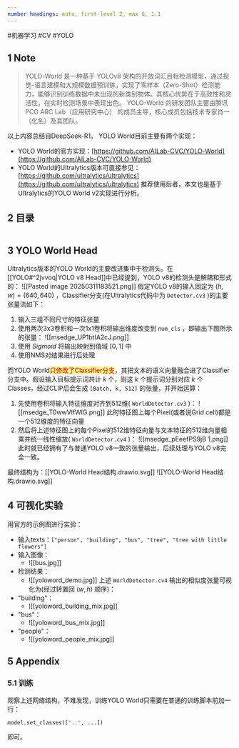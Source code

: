 ```yaml
---
number headings: auto, first-level 2, max 6, 1.1
---
```

#机器学习 #CV #YOLO

## 1 Note

> YOLO-World 是一种基于 YOLOv8 架构的开放词汇目标检测模型，通过视觉-语言建模和大规模数据预训练，实现了零样本（Zero-Shot）检测能力，能够识别训练数据中未出现的新类别物体。其核心优势在于高效性和灵活性，在实时检测场景中表现出色。
> YOLO-World 的研发团队主要由腾讯 PCG ARC Lab（应用研究中心） 的成员主导，核心成员包括技术专家肖一（化名）及其团队。

以上内容总结自DeepSeek-R1。
YOLO World目前主要有两个实现：
- YOLO World的官方实现：[https://github.com/AILab-CVC/YOLO-World](https://github.com/AILab-CVC/YOLO-World)
- YOLO World的Ultralytics版本可直接参见：[https://github.com/ultralytics/ultralytics](https://github.com/ultralytics/ultralytics)
推荐使用后者，本文也是基于Ultralytics的YOLO World v2实现进行分析。

## 2 目录

```toc
```

## 3 YOLO World Head

Ultralytics版本的YOLO World的主要改进集中于检测头。在[[YOLO#^2jvvoq|YOLO v8 Head]]中已经提到，YOLO v8的检测头是解耦和形式的：
	![[Pasted image 20250311183521.png]]
假定YOLO v8的输入固定为 $(h, w)=(640, 640)$ ，Classifier分支(在Ultralytics代码中为 `Detector.cv3` )的主要张量流如下：
1. 输入三组不同尺寸的特征张量
2. 使用两次3x3卷积和一次1x1卷积将输出维度改变到 `num_cls` ，即输出下图所示的张量：
	![[msedge_UP1btIA2cJ.png]]
3. 使用 $Sigmoid$ 将输出映射到值域 $[0, 1]$ 中
4. 使用NMS对结果进行后处理

而YOLO World<span style="background:#fff88f"><font color="#c00000">只修改了Classifier分支</font></span>，其把文本的语义向量融合进了Classifier分支中。假设输入目标提示词共计 $k$ 个，则这 $k$ 个提示词分别对应 $k$ 个Classes，经过CLIP后会生成 `[Batch, k, 512]` 的张量，并开始运算：
1. 先使用卷积将输入特征维度对齐到512维( `WorldDetector.cv3` )：
	![[msedge_T0wwVlfWlG.png]]
	此时特征图上每个Pixel(或者说Grid cell)都是一个512维度的特征向量
2. 然后将上述特征图上的每个Pixel的512维特征向量与文本特征的512维向量相乘并统一线性缩放( `WorldDetector.cv4` )：
	![[msedge_pEeefPS9jB 1.png]]
	此时就已经拥有了与普通YOLO v8一致的张量输出，后续处理与YOLO v8完全一致。

最终结构为：[[YOLO-World Head结构.drawio.svg]]
![[YOLO-World Head结构.drawio.svg]]

## 4 可视化实验


用官方的示例图进行实验：
- 输入texts：`["person", "building", "bus", "tree", "tree with little flowers"]`
- 输入图像：
	- ![[bus.jpg]]
- 检测结果：
	- ![[yoloword_demo.jpg]]
上述 `WorldDetector.cv4` 输出的相似度张量可视化为(经过转置回 $(w, h)$ 顺序)：
- "building"：
	- ![[yoloword_building_mix.jpg]]
- "bus"：
	- ![[yoloword_bus_mix.jpg]]
- "people"：
	- ![[yoloword_people_mix.jpg]]

## 5 Appendix

### 5.1 训练

观察上述网络结构，不难发现，训练YOLO World只需要在普通的训练脚本前加一行：

```Python
model.set_classes(["..", ...])
```

即可。

